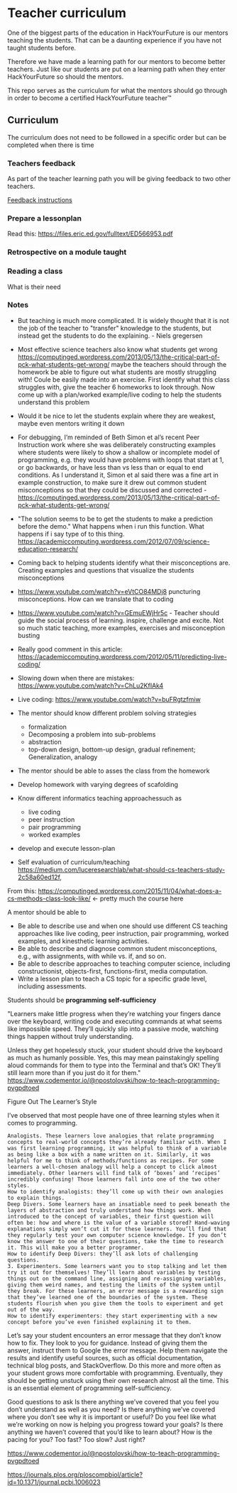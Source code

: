 # Teacher curriculum

One of the biggest parts of the education in HackYourFuture is our mentors teaching the students. That can be a daunting experience if you have not taught students before.

Therefore we have made a learning path for our mentors to become better teachers. Just like our students are put on a learning path when they enter HackYourFuture so should the mentors.

This repo serves as the curriculum for what the mentors should go through in order to become a certified HackYourFuture teacher™

## Curriculum

The curriculum does not need to be followed in a specific order but can be completed when there is time

### Teachers feedback
As part of the teacher learning path you will be giving feedback to two other teachers.

[Feedback instructions](feedback.md)

### Prepare a lessonplan
Read this: https://files.eric.ed.gov/fulltext/ED566953.pdf

### Retrospective on a module taught

### Reading a class
What is their need

### Notes
- But teaching is much more complicated. It is widely thought that it is not the job of the teacher to "transfer" knowledge to the students, but instead get the students to do the explaining. - Niels gregersen

- Most effective science teachers also know what students get wrong https://computinged.wordpress.com/2013/05/13/the-critical-part-of-pck-what-students-get-wrong/ maybe the teachers should through the homework be able to figure out what students are mostly struggling with! Coule be easily made into an exercise. First identify what this class struggles with, give the teacher 6 homeworks to look through. Now come up with a plan/worked example/live coding to help the students understand this problem

- Would it be nice to let the students explain where they are weakest, maybe even mentors writing it down

- For debugging, I’m reminded of Beth Simon et al’s recent Peer Instruction work where she was deliberately constructing examples where students were likely to show a shallow or incomplete model of programming, e.g. they would have problems with loops that start at 1, or go backwards, or have less than vs less than or equal to end conditions. As I understand it, Simon et al said there was a fine art in example construction, to make sure it drew out common student misconceptions so that they could be discussed and corrected - https://computinged.wordpress.com/2013/05/13/the-critical-part-of-pck-what-students-get-wrong/

- "The solution seems to be to get the students to make a prediction before the demo." 
What happens when i run this function. What happens if i say type of to this thing. https://academiccomputing.wordpress.com/2012/07/09/science-education-research/ 

- Coming back to helping students identify what their misconceptions are. Creating examples and questions that visualize the students misconceptions

- https://www.youtube.com/watch?v=eVtCO84MDj8 puncturing misconceptions. How can we translate that to coding

- https://www.youtube.com/watch?v=GEmuEWjHr5c - Teacher should guide the social process of learning.  inspire, challenge and excite. Not so much static teaching, more examples, exercises and misconception busting

- Really good comment in this article: https://academiccomputing.wordpress.com/2012/05/11/predicting-live-coding/

- Slowing down when there are mistakes: https://www.youtube.com/watch?v=ChLu2KfIAk4
- Live coding: https://www.youtube.com/watch?v=buFRgtzfmiw

- The mentor should know different problem solving strategies
  - formalization
  - Decomposing a problem into sub-problems
  - abstraction
  - top-down design, bottom-up design, gradual refinement; Generalization, analogy

- The mentor should be able to asses the class from the homework

- Develop homework with varying degrees of scafolding

- Know different informatics teaching approachessuch as
  - live coding
  - peer instruction
  - pair programming
  - worked examples

- develop and execute lesson-plan

- Self evaluation of curriculum/teaching
https://medium.com/luceresearchlab/what-should-cs-teachers-study-2c58a60ed12f, 



From this: https://computinged.wordpress.com/2015/11/04/what-does-a-cs-methods-class-look-like/ <- pretty much the course here

A mentor should be able to
- Be able to describe use and when one should use different CS teaching approaches like live coding, peer instruction, pair programming, worked examples, and kinesthetic learning activities.
- Be able to describe and diagnose common student misconceptions, e.g., with assignments, with while vs. if, and so on.
- Be able to describe approaches to teaching computer science, including constructionist, objects-first, functions-first, media computation.
- Write a lesson plan to teach a CS topic for a specific grade level, including assessments.

Students should be **programming self-sufficiency**

"Learners make little progress when they’re watching your fingers dance over the keyboard, writing code and executing commands at what seems like impossible speed. They’ll quickly slip into a passive mode, watching things happen without truly understanding.

Unless they get hopelessly stuck, your student should drive the keyboard as much as humanly possible. Yes, this may mean painstakingly spelling aloud commands for them to type into the Terminal and that’s OK! They’ll still learn more than if you just do it for them." https://www.codementor.io/@npostolovski/how-to-teach-programming-pvgpdtoed


Figure Out The Learner’s Style

I’ve observed that most people have one of three learning styles when it comes to programming.

    Analogists. These learners love analogies that relate programming concepts to real-world concepts they’re already familiar with. When I was first learning programming, it was helpful to think of a variable as being like a box with a name written on it. Similarly, it was helpful for me to think of methods/functions as recipes. For some learners a well-chosen analogy will help a concept to click almost immediately. Other learners will find talk of ‘boxes’ and ‘recipes’ incredibly confusing! Those learners fall into one of the two other styles.
    How to identify analogists: they’ll come up with their own analogies to explain things.
    Deep Divers. Some learners have an insatiable need to peek beneath the layers of abstraction and truly understand how things work. When introduced to the concept of variables, their first question will often be: how and where is the value of a variable stored? Hand-waving explanations simply won’t cut it for these learners. You’ll find that they regularly test your own computer science knowledge. If you don’t know the answer to one of their questions, take the time to research it. This will make you a better programmer.
    How to identify Deep Divers: they’ll ask lots of challenging questions.
    3. Experimenters. Some learners want you to stop talking and let them try it out for themselves! They’ll learn about variables by testing things out on the command line, assigning and re-assigning variables, giving them weird names, and testing the limits of the system until they break. For these learners, an error message is a rewarding sign that they’ve learned one of the boundaries of the system. These students flourish when you give them the tools to experiment and get out of the way.
    How to identify experimenters: they start experimenting with a new concept before you’ve even finished explaining it to them.

Let’s say your student encounters an error message that they don’t know how to fix. They look to you for guidance. Instead of giving them the answer, instruct them to Google the error message. Help them navigate the results and identify useful sources, such as official documentation, technical blog posts, and StackOverflow. Do this more and more often as your student grows more comfortable with programming. Eventually, they should be getting unstuck using their own research almost all the time. This is an essential element of programming self-sufficiency.

Good questions to ask
Is there anything we’ve covered that you feel you don’t understand as well as you need?
Is there anything we’ve covered where you don’t see why it is important or useful?
Do you feel like what we’re working on now is helping you progress toward your goals?
Is there anything we haven’t covered that you’d like to learn about?
How is the pacing for you? Too fast? Too slow? Just right?

https://www.codementor.io/@npostolovski/how-to-teach-programming-pvgpdtoed

https://journals.plos.org/ploscompbiol/article?id=10.1371/journal.pcbi.1006023


